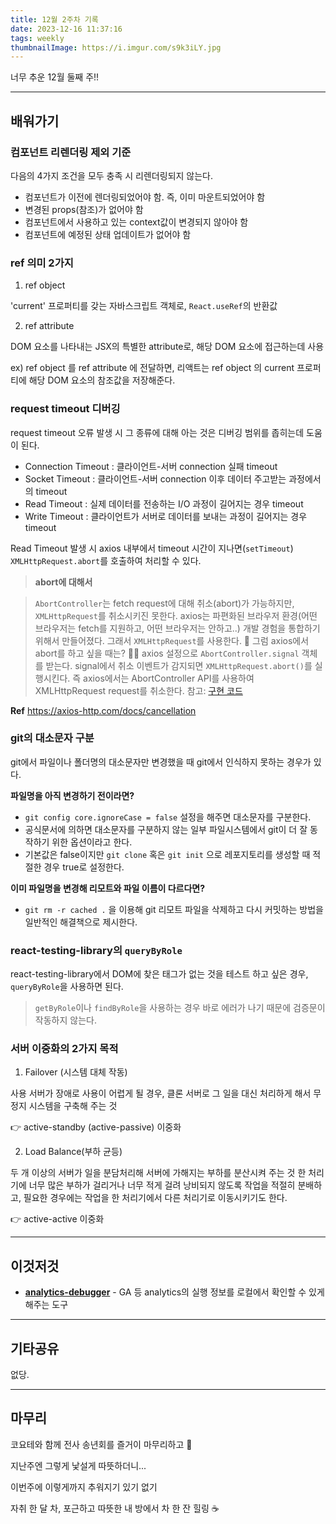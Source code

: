 ```yaml
---
title: 12월 2주차 기록
date: 2023-12-16 11:37:16
tags: weekly
thumbnailImage: https://i.imgur.com/s9k3iLY.jpg
---
```


너무 추운 12월 둘째 주!!

<!-- more -->

---

## 배워가기

### 컴포넌트 리렌더링 제외 기준

다음의 4가지 조건을 모두 충족 시 리렌더링되지 않는다.

- 컴포넌트가 이전에 렌더링되었어야 함. 즉, 이미 마운트되었어야 함
- 변경된 props(참조)가 없어야 함
- 컴포넌트에서 사용하고 있는 context값이 변경되지 않아야 함
- 컴포넌트에 예정된 상태 업데이트가 없어야 함

### ref 의미 2가지

1. ref object

'current' 프로퍼티를 갖는 자바스크립트 객체로, `React.useRef`의 반환값

2. ref attribute

DOM 요소를 나타내는 JSX의 특별한 attribute로, 해당 DOM 요소에 접근하는데 사용

ex) ref object 를 ref attribute 에 전달하면, 리액트는 ref object 의 current 프로퍼티에 해당 DOM 요소의 참조값을 저장해준다.

### request timeout 디버깅

request timeout 오류 발생 시 그 종류에 대해 아는 것은 디버깅 범위를 좁히는데 도움이 된다.

- Connection Timeout : 클라이언트-서버 connection 실패 timeout
- Socket Timeout : 클라이언트-서버 connection 이후 데이터 주고받는 과정에서의 timeout
- Read Timeout : 실제 데이터를 전송하는 I/O 과정이 길어지는 경우 timeout
- Write Timeout : 클라이언트가 서버로 데이터를 보내는 과정이 길어지는 경우 timeout

Read Timeout 발생 시 axios 내부에서 timeout 시간이 지나면(`setTimeout`) `XMLHttpRequest.abort`를 호출하여 처리할 수 있다.

> **abort에 대해서**

> `AbortController`는 fetch request에 대해 취소(abort)가 가능하지만, `XMLHttpRequest`를 취소시키진 못한다.
> axios는 파편화된 브라우저 환경(어떤 브라우저는 fetch를 지원하고, 어떤 브라우저는 안하고..) 개발 경험을 통합하기 위해서 만들어졌다. 그래서 `XMLHttpRequest`를 사용한다.
> 🤔 그럼 axios에서 abort를 하고 싶을 때는?
> 💁‍♀️ axios 설정으로 `AbortController.signal` 객체를 받는다.
> signal에서 취소 이벤트가 감지되면 `XMLHttpRequest.abort()`를 실행시킨다. 즉 axios에서는 AbortController API를 사용하여 XMLHttpRequest request를 취소한다.
> 참고: [구현 코드](https://github.com/axios/axios/blob/b3be36585884ba1e237fdd0eacf55f678aefc396/lib/adapters/xhr.js#L234C1-L247C6)

**Ref** <https://axios-http.com/docs/cancellation>

### git의 대소문자 구분

git에서 파일이나 폴더명의 대소문자만 변경했을 때 git에서 인식하지 못하는 경우가 있다.

**파일명을 아직 변경하기 전이라면?**

- `git config core.ignoreCase = false` 설정을 해주면 대소문자를 구분한다.
- 공식문서에 의하면 대소문자를 구분하지 않는 일부 파일시스템에서 git이 더 잘 동작하기 위한 옵션이라고 한다.
- 기본값은 false이지만 `git clone` 혹은 `git init` 으로 레포지토리를 생성할 때 적절한 경우 true로 설정한다.

**이미 파일명을 변경해 리모트와 파일 이름이 다르다면?**

- `git rm -r cached .` 을 이용해 git 리모트 파일을 삭제하고 다시 커밋하는 방법을 일반적인 해결책으로 제시한다.

### react-testing-library의 `queryByRole`

react-testing-library에서 DOM에 찾은 태그가 없는 것을 테스트 하고 싶은 경우, `queryByRole`을 사용하면 된다.

> `getByRole`이나 `findByRole`을 사용하는 경우 바로 에러가 나기 때문에 검증문이 작동하지 않는다.

### 서버 이중화의 2가지 목적

1. Failover (시스템 대체 작동)

사용 서버가 장애로 사용이 어렵게 될 경우, 클론 서버로 그 일을 대신 처리하게 해서 무정지 시스템을 구축해 주는 것

👉 active-standby (active-passive) 이중화

2. Load Balance(부하 균등)

두 개 이상의 서버가 일을 분담처리해 서버에 가해지는 부하를 분산시켜 주는 것
한 처리기에 너무 많은 부하가 걸리거나 너무 적게 걸려 낭비되지 않도록 작업을 적절히 분배하고, 필요한 경우에는 작업을 한 처리기에서 다른 처리기로 이동시키기도 한다.

👉 active-active 이중화

---

## 이것저것

- [**analytics-debugger**](https://chromewebstore.google.com/detail/analytics-debugger/ilnpmccnfdjdjjikgkefkcegefikecdc?pli=1) - GA 등 analytics의 실행 정보를 로컬에서 확인할 수 있게 해주는 도구

---

## 기타공유

없당.

---

## 마무리

코요테와 함께 전사 송년회를 즐거이 마무리하고 🎵

지난주엔 그렇게 낯설게 따뜻하더니...

이번주에 이렇게까지 추워지기 있기 없기

자취 한 달 차, 포근하고 따뜻한 내 방에서 차 한 잔 힐링 ☕️
